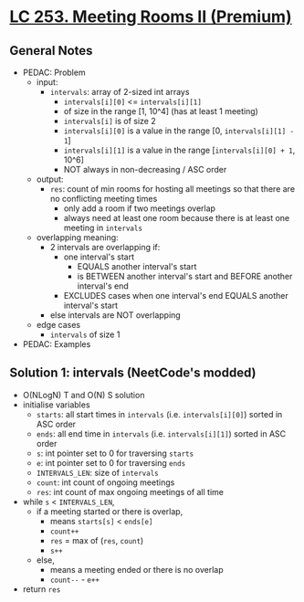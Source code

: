 # [LC 253. Meeting Rooms II (Premium)](https://leetcode.com/problems/meeting-rooms-ii/)

## General Notes

- PEDAC: Problem
  - input:
    - `intervals`: array of 2-sized int arrays
      - `intervals[i][0]` <= `intervals[i][1]`
      - of size in the range [1, 10^4] (has at least 1 meeting)
      - `intervals[i]` is of size 2
      - `intervals[i][0]` is a value in the range [0, `intervals[i][1] - 1`]
      - `intervals[i][1]` is a value in the range [`intervals[i][0] + 1`, 10^6]
      - NOT always in non-decreasing / ASC order
  - output:
    - `res`: count of min rooms for hosting all meetings so that there are no conflicting meeting times
      - only add a room if two meetings overlap
      - always need at least one room because there is at least one meeting in `intervals`
  - overlapping meaning:
    - 2 intervals are overlapping if:
      - one interval's start
        - EQUALS another interval's start
        - is BETWEEN another interval's start and BEFORE another interval's end
      - EXCLUDES cases when one interval's end EQUALS another interval's start
    - else intervals are NOT overlapping
  - edge cases
    - `intervals` of size 1
- PEDAC: Examples

## Solution 1: intervals (NeetCode's modded)

- O(NLogN) T and O(N) S solution
- initialise variables
  - `starts`: all start times in `intervals` (i.e. `intervals[i][0]`) sorted in ASC order
  - `ends`: all end time in `intervals` (i.e. `intervals[i][1]`) sorted in ASC order
  - `s`: int pointer set to 0 for traversing `starts`
  - `e`: int pointer set to 0 for traversing `ends`
  - `INTERVALS_LEN`: size of `intervals`
  - `count`: int count of ongoing meetings
  - `res`: int count of max ongoing meetings of all time
- while `s` < `INTERVALS_LEN`,
  - if a meeting started or there is overlap,
    - means `starts[s]` < `ends[e]`
    - `count++`
    - `res` = max of (`res`, `count`)
    - `s++`
  - else,
    - means a meeting ended or there is no overlap
    - `count--` - `e++`
- return `res`
